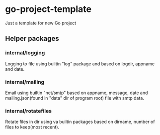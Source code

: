 # go-project-template
Just a template for new Go project

<h2>Helper packages</h2>

<h3>internal/logging</h3>

Logging to file using builtin "log" package and based on logdir, appname and date.

<h3>internal/mailing</h3>

Email using builtin "net/smtp" based on appname, message, date and mailing.json(found in "data" dir of program root) file with smtp data.

<h3>internal/rotatefiles</h3>

Rotate files in dir using va builtin packages based on dirname, number of files to keep(most recent).
